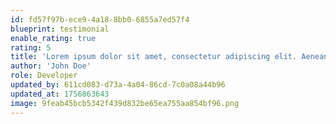 ```yaml
---
id: fd57f97b-ece9-4a18-8bb0-6855a7ed57f4
blueprint: testimonial
enable_rating: true
rating: 5
title: 'Lorem ipsum dolor sit amet, consectetur adipiscing elit. Aenean eu laoreet ipsum. Phasellus luctus est ante, ac semper ligula ullamcorper id. Quisque tempus faucibus augue, id iaculis enim bibendum quis.'
author: 'John Doe'
role: Developer
updated_by: 611cd083-d73a-4a04-86cd-7c0a08a44b96
updated_at: 1756863643
image: 9feab45bcb5342f439d832be65ea755aa854bf96.png
---
```

